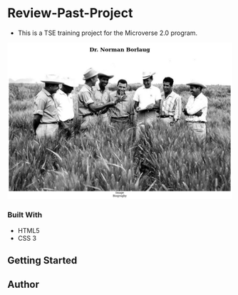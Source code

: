 # Review-Past-Project

- This is a TSE training project for the Microverse 2.0 program.

![screenShot](./test.png)

### Built With
- HTML5
- CSS 3

## Getting Started

## Author
